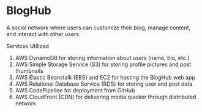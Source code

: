 # BlogHub
A social network where users can customize their blog, manage content, and interact with other users 

Services Utilized
1. AWS DynamoDB for storing information about users (name, bio, etc.)
2. AWS Simple Storage Service (S3) for storing profile pictures and post thumbnails
3. AWS Elastic Beanstalk (EBS) and EC2 for hosting the BlogHub web app
4. AWS Relational Database Service (RDS) for storing user and post data
5. AWS CodePipeline for deployment from GitHub
6. AWS CloudFront (CDN) for delivering media quicker through distributed network

